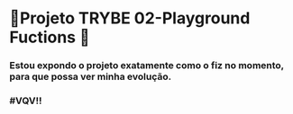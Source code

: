 # :construction:Projeto TRYBE 02-Playground Fuctions :construction:

### Estou expondo o projeto exatamente como o fiz no momento, para que possa ver minha evolução.

### #VQV!!
